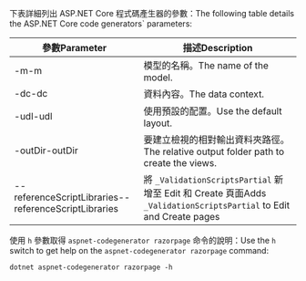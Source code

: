 <a name="codegenerator"></a> <span data-ttu-id="4b467-101">下表詳細列出 ASP.NET Core 程式碼產生器的參數：</span><span class="sxs-lookup"><span data-stu-id="4b467-101">The following table details the ASP.NET Core code generators\` parameters:</span></span>

| <span data-ttu-id="4b467-102">參數</span><span class="sxs-lookup"><span data-stu-id="4b467-102">Parameter</span></span>               | <span data-ttu-id="4b467-103">描述</span><span class="sxs-lookup"><span data-stu-id="4b467-103">Description</span></span>|
| ----------------- | ------------ |
| <span data-ttu-id="4b467-104">-m</span><span class="sxs-lookup"><span data-stu-id="4b467-104">-m</span></span>  | <span data-ttu-id="4b467-105">模型的名稱。</span><span class="sxs-lookup"><span data-stu-id="4b467-105">The name of the model.</span></span> |
| <span data-ttu-id="4b467-106">-dc</span><span class="sxs-lookup"><span data-stu-id="4b467-106">-dc</span></span>  | <span data-ttu-id="4b467-107">資料內容。</span><span class="sxs-lookup"><span data-stu-id="4b467-107">The data context.</span></span> |
| <span data-ttu-id="4b467-108">-udl</span><span class="sxs-lookup"><span data-stu-id="4b467-108">-udl</span></span> | <span data-ttu-id="4b467-109">使用預設的配置。</span><span class="sxs-lookup"><span data-stu-id="4b467-109">Use the default layout.</span></span> |
| <span data-ttu-id="4b467-110">-outDir</span><span class="sxs-lookup"><span data-stu-id="4b467-110">-outDir</span></span> | <span data-ttu-id="4b467-111">要建立檢視的相對輸出資料夾路徑。</span><span class="sxs-lookup"><span data-stu-id="4b467-111">The relative output folder path to create the views.</span></span> |
| <span data-ttu-id="4b467-112">--referenceScriptLibraries</span><span class="sxs-lookup"><span data-stu-id="4b467-112">--referenceScriptLibraries</span></span> | <span data-ttu-id="4b467-113">將 `_ValidationScriptsPartial` 新增至 Edit 和 Create 頁面</span><span class="sxs-lookup"><span data-stu-id="4b467-113">Adds `_ValidationScriptsPartial` to Edit and Create pages</span></span> |

<span data-ttu-id="4b467-114">使用 `h` 參數取得 `aspnet-codegenerator razorpage` 命令的說明：</span><span class="sxs-lookup"><span data-stu-id="4b467-114">Use the `h` switch to get help on the `aspnet-codegenerator razorpage` command:</span></span>

```console
dotnet aspnet-codegenerator razorpage -h
```
